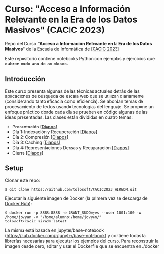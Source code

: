 # Curso: "Acceso a Información Relevante  en la Era de los Datos Masivos" (CACIC 2023)
Repo del Curso **"Acceso a Información Relevante  en la Era de los Datos Masivos"** de la Escuela de Informática de [[CACIC 2023]](https://cacic2023.unlu.edu.ar/escuela/index.html)

Este repositorio contiene notebooks Python con ejemplos y ejercicios que cubren cada una de las clases.


## Introducción

Este curso presenta algunas de las técnicas actuales detrás de las aplicaciones de búsqueda de escala web que se utilizan diariamente (considerando tanto eficacia como eficiencia). 
Se abordan temas de procesamiento de textos usando tecnologías del lenguaje. Se propone un enfoque práctico donde cada día se prueben en código algunas de las ideas presentadas. 
Las clases están divididas en cuatro temas:


- Presentación [[Diapos]](https://docs.google.com/presentation/d/1f_mhA7wSOq7OC43jfW8oINDpKSDPS-Iicftq3jV2Kyc/edit#slide=id.g24bd9a771fb_0_604)
- Día 1: Indexación y Recuperación [[Diapos]](https://docs.google.com/presentation/d/1UrOGUqKOK19cXZyKWNZJk51Clag8f9CtWqJmhaoz2BI/edit#slide=id.g24bd9a771fb_0_604)
- Día 2: Compresión [[Diapos]](https://docs.google.com/presentation/d/1lFhy8b8Cb-yU0-3J7R25BFurfcSkxsigo_oGFLcteUQ/edit#slide=id.g24bd9a771fb_0_604)
- Día 3: Caching [[Diapos]](https://docs.google.com/presentation/d/1MUx23Qrr6QasIV-f0VrFmQ7RiICDAid_c4p8uQBUFZU/edit#slide=id.g24bd9a771fb_0_604)
- Día 4: Representaciones Densas y Recuparación [[Diapos]](https://docs.google.com/presentation/d/1OpWbDC_gbFtR18If63UleCG3Hv-EJhzti2I8ORfWNnE/edit#slide=id.g24bd9a771fb_0_604)
- Cierre [[Diapos]](https://docs.google.com/presentation/d/10HwwzPTxvKYbuRltAvxpYH7f50vS0n6jOBf4o6EE44A/edit#slide=id.g278e59606ae_0_0)

## Setup
Clonar este repo:
```
$ git clone https://github.com/tolosoft/CACIC2023_AIREDM.git
```
Ejecutar la siguiente imagen de Docker (la primera vez se descarga de [Docker Hub](https://hub.docker.com/repository/docker/tolosoft/cacic_airedm/general)):

```
$ docker run -p 8888:8888 -e GRANT_SUDO=yes --user 1001:100 -w /home/jovyan -v "/home/alumno:/home/jovyan/" tolosoft/cacic_airedm:latest
```

La misma está basada en jupyter/base-notebook (https://hub.docker.com/r/jupyter/base-notebook) y contiene todas la librerías necesarias para ejecutar los ejemplos del curso.
Para reconstruir la imagen desde cero, editar y usar el Dockerfile que se encuentra en ./docker



